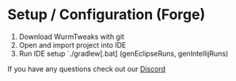# Setup / Configuration (Forge)

1. Download WurmTweaks with git
2. Open and import project into IDE
3. Run IDE setup `./gradlew[.bat] (genEclipseRuns, genIntellijRuns)

If you have any questions check out our [Discord](https://discord.gg/P8caR6U)
